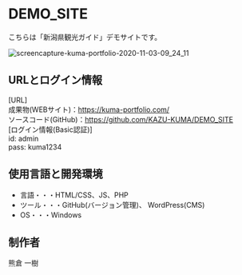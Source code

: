 # DEMO_SITE

こちらは「新潟県観光ガイド」デモサイトです。

![screencapture-kuma-portfolio-2020-11-03-09_24_11](https://user-images.githubusercontent.com/65232447/97934884-514c2780-1dba-11eb-93ae-4319b430aa26.png)

## URLとログイン情報
[URL]  
成果物(WEBサイト)：https://kuma-portfolio.com/  
ソースコード(GitHub)：https://github.com/KAZU-KUMA/DEMO_SITE  
[ログイン情報(Basic認証)]  
id: admin  
pass: kuma1234  

## 使用言語と開発環境
- 言語・・・HTML/CSS、JS、PHP  
- ツール・・・GitHub(バージョン管理)、 WordPress(CMS)  
- OS・・・Windows  

## 制作者
熊倉 一樹
